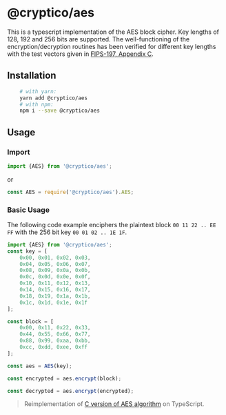 # @cryptico/aes

This is a typescript implementation of the AES block cipher. Key lengths of 128, 192 and 256 bits are supported.
The well-functioning of the encryption/decryption routines has been verified for different key lengths with the test vectors given in [FIPS-197, Appendix C](https://csrc.nist.gov/csrc/media/publications/fips/197/final/documents/fips-197.pdf).

## Installation

```bash
    # with yarn:
    yarn add @cryptico/aes
    # with npm:
    npm i --save @cryptico/aes
```

## Usage

### Import

```typescript
import {AES} from '@cryptico/aes';
```
or
```javascript
const AES = require('@cryptico/aes').AES;
```

### Basic Usage

The following code example enciphers the plaintext block `00 11 22 .. EE FF` with the 256 bit key `00 01 02 .. 1E 1F`.
```typescript
import {AES} from '@cryptico/aes';
const key = [
    0x00, 0x01, 0x02, 0x03,
    0x04, 0x05, 0x06, 0x07,
    0x08, 0x09, 0x0a, 0x0b,
    0x0c, 0x0d, 0x0e, 0x0f,
    0x10, 0x11, 0x12, 0x13,
    0x14, 0x15, 0x16, 0x17,
    0x18, 0x19, 0x1a, 0x1b,
    0x1c, 0x1d, 0x1e, 0x1f
];

const block = [
    0x00, 0x11, 0x22, 0x33,
    0x44, 0x55, 0x66, 0x77,
    0x88, 0x99, 0xaa, 0xbb,
    0xcc, 0xdd, 0xee, 0xff
];

const aes = AES(key);

const encrypted = aes.encrypt(block);

const decrypted = aes.encrypt(encrypted);
```

> Reimplementation of [C version of AES algorithm](https://github.com/dhuertas/AES) on TypeScript.
